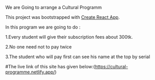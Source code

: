 We are Going to arrange a Cultural Programm

This project was bootstrapped with [Create React App](https://github.com/facebook/create-react-app).

In this program we are going to do :

1.Every student will give their subscription fees about 300tk.

2.No one need not to pay twice

3.The student who will pay first can see his name at the top by serial

#The live link of this site has given below:(https://cultural-programme.netlify.app/)




